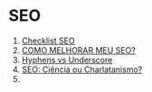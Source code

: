 # SEO

1. [Checklist SEO](http://www.agenciamestre.com/checklist-seo/)
1. [COMO MELHORAR MEU SEO?](http://willianjusten.com.br/como-melhorar-meu-seo/)
1. [Hyphens vs Underscore](http://www.ecreativeim.com/blog/2011/03/seo-basics-hyphen-or-underscore-for-seo-urls/)
1. [SEO: Ciência ou Charlatanismo?](https://github.com/frontendbr/forum/issues/88)
1. []()
